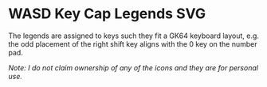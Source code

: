 # **WASD Key Cap Legends SVG**

The legends are assigned to keys such they fit a GK64 keyboard layout, e.g.
the odd placement of the right shift key aligns with the 0 key on the number
pad.

_Note: I do not claim ownership of any of the icons and they are for
personal use._
